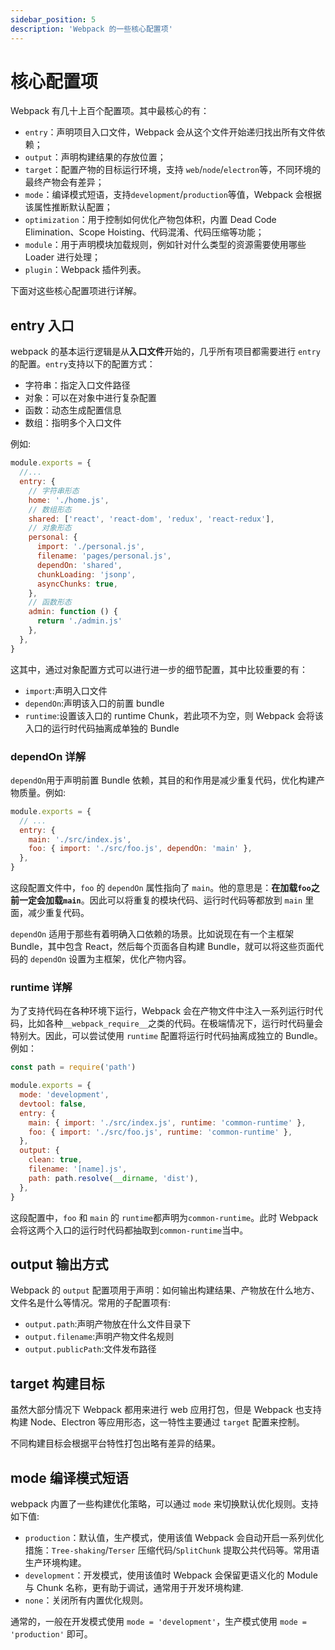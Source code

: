 ```yaml
---
sidebar_position: 5
description: 'Webpack 的一些核心配置项'
---
```


# 核心配置项

Webpack 有几十上百个配置项。其中最核心的有：

- `entry`：声明项目入口文件，Webpack 会从这个文件开始递归找出所有文件依赖；
- `output`：声明构建结果的存放位置；
- `target`：配置产物的目标运行环境，支持 `web`/`node`/`electron`等，不同环境的最终产物会有差异；
- `mode`：编译模式短语，支持`development`/`production`等值，Webpack 会根据该属性推断默认配置；
- `optimization`：用于控制如何优化产物包体积，内置 Dead Code Elimination、Scope Hoisting、代码混淆、代码压缩等功能；
- `module`：用于声明模块加载规则，例如针对什么类型的资源需要使用哪些 Loader 进行处理；
- `plugin`：Webpack 插件列表。

下面对这些核心配置项进行详解。

## entry 入口

webpack 的基本运行逻辑是从**入口文件**开始的，几乎所有项目都需要进行 `entry` 的配置。`entry`支持以下的配置方式：

- 字符串：指定入口文件路径
- 对象：可以在对象中进行复杂配置
- 函数：动态生成配置信息
- 数组：指明多个入口文件

例如:

```js
module.exports = {
  //...
  entry: {
    // 字符串形态
    home: './home.js',
    // 数组形态
    shared: ['react', 'react-dom', 'redux', 'react-redux'],
    // 对象形态
    personal: {
      import: './personal.js',
      filename: 'pages/personal.js',
      dependOn: 'shared',
      chunkLoading: 'jsonp',
      asyncChunks: true,
    },
    // 函数形态
    admin: function () {
      return './admin.js'
    },
  },
}
```

这其中，通过对象配置方式可以进行进一步的细节配置，其中比较重要的有：

- `import`:声明入口文件
- `dependOn`:声明该入口的前置 bundle
- `runtime`:设置该入口的 runtime Chunk，若此项不为空，则 Webpack 会将该入口的运行时代码抽离成单独的 Bundle

### dependOn 详解

`dependOn`用于声明前置 Bundle 依赖，其目的和作用是减少重复代码，优化构建产物质量。例如:

```js
module.exports = {
  // ...
  entry: {
    main: './src/index.js',
    foo: { import: './src/foo.js', dependOn: 'main' },
  },
}
```

这段配置文件中，`foo` 的 `dependOn` 属性指向了 `main`。他的意思是：**在加载`foo`之前一定会加载`main`**。因此可以将重复的模块代码、运行时代码等都放到 `main` 里面，减少重复代码。

`dependOn` 适用于那些有着明确入口依赖的场景。比如说现在有一个主框架 Bundle，其中包含 React，然后每个页面各自构建 Bundle，就可以将这些页面代码的 `dependOn` 设置为主框架，优化产物内容。

### runtime 详解

为了支持代码在各种环境下运行，Webpack 会在产物文件中注入一系列运行时代码，比如各种`__webpack_require__`之类的代码。在极端情况下，运行时代码量会特别大。因此，可以尝试使用 `runtime` 配置将运行时代码抽离成独立的 Bundle。例如：

```js
const path = require('path')

module.exports = {
  mode: 'development',
  devtool: false,
  entry: {
    main: { import: './src/index.js', runtime: 'common-runtime' },
    foo: { import: './src/foo.js', runtime: 'common-runtime' },
  },
  output: {
    clean: true,
    filename: '[name].js',
    path: path.resolve(__dirname, 'dist'),
  },
}
```

这段配置中，`foo` 和 `main` 的 `runtime`都声明为`common-runtime`。此时 Webpack 会将这两个入口的运行时代码都抽取到`common-runtime`当中。

## output 输出方式

Webpack 的 `output` 配置项用于声明：如何输出构建结果、产物放在什么地方、文件名是什么等情况。常用的子配置项有:

- `output.path`:声明产物放在什么文件目录下
- `output.filename`:声明产物文件名规则
- `output.publicPath`:文件发布路径

## target 构建目标

虽然大部分情况下 Webpack 都用来进行 web 应用打包，但是 Webpack 也支持构建 Node、Electron 等应用形态，这一特性主要通过 `target` 配置来控制。

不同构建目标会根据平台特性打包出略有差异的结果。

## mode 编译模式短语

webpack 内置了一些构建优化策略，可以通过 `mode` 来切换默认优化规则。支持如下值:

- `production`：默认值，生产模式，使用该值 Webpack 会自动开启一系列优化措施：`Tree-shaking`/`Terser` 压缩代码/`SplitChunk` 提取公共代码等。常用语生产环境构建。
- `development`：开发模式，使用该值时 Webpack 会保留更语义化的 Module 与 Chunk 名称，更有助于调试，通常用于开发环境构建.
- `none`：关闭所有内置优化规则。

通常的，一般在开发模式使用 `mode = 'development'`，生产模式使用 `mode = 'production'` 即可。

